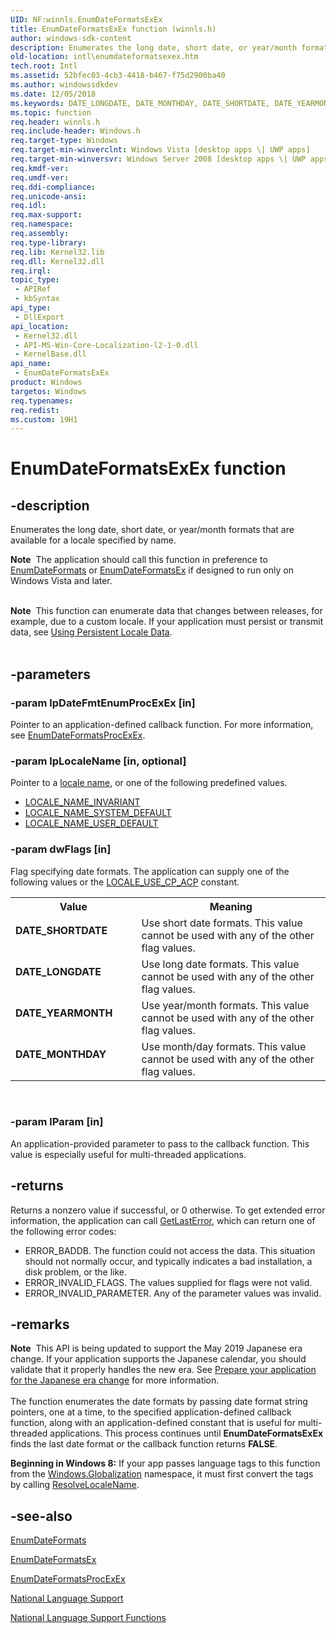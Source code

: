```yaml
---
UID: NF:winnls.EnumDateFormatsExEx
title: EnumDateFormatsExEx function (winnls.h)
author: windows-sdk-content
description: Enumerates the long date, short date, or year/month formats that are available for a locale specified by name.Note  The application should call this function in preference to EnumDateFormats or EnumDateFormatsEx if designed to run only on Windows Vista and later. Note  This function can enumerate data that changes between releases, for example, due to a custom locale. If your application must persist or transmit data, see Using Persistent Locale Data.
old-location: intl\enumdateformatsexex.htm
tech.root: Intl
ms.assetid: 52bfec03-4cb3-4418-b467-f75d2900ba40
ms.author: windowssdkdev
ms.date: 12/05/2018
ms.keywords: DATE_LONGDATE, DATE_MONTHDAY, DATE_SHORTDATE, DATE_YEARMONTH, EnumDateFormatsExEx, EnumDateFormatsExEx function [Internationalization for Windows Applications], _win32_EnumDateFormatsExEx, intl.enumdateformatsexex, winnls/EnumDateFormatsExEx
ms.topic: function
req.header: winnls.h
req.include-header: Windows.h
req.target-type: Windows
req.target-min-winverclnt: Windows Vista [desktop apps \| UWP apps]
req.target-min-winversvr: Windows Server 2008 [desktop apps \| UWP apps]
req.kmdf-ver: 
req.umdf-ver: 
req.ddi-compliance: 
req.unicode-ansi: 
req.idl: 
req.max-support: 
req.namespace: 
req.assembly: 
req.type-library: 
req.lib: Kernel32.lib
req.dll: Kernel32.dll
req.irql: 
topic_type:
 - APIRef
 - kbSyntax
api_type:
 - DllExport
api_location:
 - Kernel32.dll
 - API-MS-Win-Core-Localization-l2-1-0.dll
 - KernelBase.dll
api_name:
 - EnumDateFormatsExEx
product: Windows
targetos: Windows
req.typenames: 
req.redist: 
ms.custom: 19H1
---
```


# EnumDateFormatsExEx function


## -description


Enumerates the long date, short date, or year/month formats that are available for a locale specified by name.<div class="alert"><b>Note</b>  The application should call this function in preference to <a href="https://docs.microsoft.com/windows/desktop/api/winnls/nf-winnls-enumdateformatsa">EnumDateFormats</a> or <a href="https://docs.microsoft.com/windows/desktop/api/winnls/nf-winnls-enumdateformatsexa">EnumDateFormatsEx</a> if designed to run only on Windows Vista and later.</div>
<div> </div>
<div class="alert"><b>Note</b>  This function can enumerate data that changes between releases, for example, due to a custom locale. If your application must persist or transmit data, see <a href="https://docs.microsoft.com/windows/desktop/Intl/using-persistent-locale-data">Using Persistent Locale Data</a>.</div>
<div> </div>



## -parameters




### -param lpDateFmtEnumProcExEx [in]

Pointer to an application-defined callback function. For more information, see <a href="https://docs.microsoft.com/previous-versions/windows/desktop/legacy/dd317815(v=vs.85)">EnumDateFormatsProcExEx</a>.


### -param lpLocaleName [in, optional]

Pointer to a <a href="https://docs.microsoft.com/windows/desktop/Intl/locale-names">locale name</a>, or one of the following predefined values. 

<ul>
<li>
<a href="https://docs.microsoft.com/windows/desktop/Intl/locale-name-constants">LOCALE_NAME_INVARIANT</a>
</li>
<li>
<a href="https://docs.microsoft.com/windows/desktop/Intl/locale-name-constants">LOCALE_NAME_SYSTEM_DEFAULT</a>
</li>
<li>
<a href="https://docs.microsoft.com/windows/desktop/Intl/locale-name-constants">LOCALE_NAME_USER_DEFAULT</a>
</li>
</ul>

### -param dwFlags [in]

Flag specifying date formats. The application can supply one of the following values or the <a href="https://docs.microsoft.com/windows/desktop/Intl/locale-use-cp-acp">LOCALE_USE_CP_ACP</a> constant.

<table>
<tr>
<th>Value</th>
<th>Meaning</th>
</tr>
<tr>
<td width="40%"><a id="DATE_SHORTDATE"></a><a id="date_shortdate"></a><dl>
<dt><b>DATE_SHORTDATE</b></dt>
</dl>
</td>
<td width="60%">
Use short date formats. This value cannot be used with any of the other flag values.

</td>
</tr>
<tr>
<td width="40%"><a id="DATE_LONGDATE"></a><a id="date_longdate"></a><dl>
<dt><b>DATE_LONGDATE</b></dt>
</dl>
</td>
<td width="60%">
Use long date formats. This value cannot be used with any of the other flag values.

</td>
</tr>
<tr>
<td width="40%"><a id="DATE_YEARMONTH"></a><a id="date_yearmonth"></a><dl>
<dt><b>DATE_YEARMONTH</b></dt>
</dl>
</td>
<td width="60%">
Use year/month formats. This value cannot be used with any of the other flag values.

</td>
</tr>
<tr>
<td width="40%"><a id="DATE_MONTHDAY"></a><a id="date_monthday"></a><dl>
<dt><b>DATE_MONTHDAY</b></dt>
</dl>
</td>
<td width="60%">
Use month/day formats. This value cannot be used with any of the other flag values.

</td>
</tr>
</table>
 


### -param lParam [in]

An application-provided parameter to pass to the callback function. This value is especially useful for multi-threaded applications.


## -returns



Returns a nonzero value if successful, or 0 otherwise. To get extended error information, the application can call <a href="https://docs.microsoft.com/windows/desktop/api/errhandlingapi/nf-errhandlingapi-getlasterror">GetLastError</a>, which can return one of the following error codes:

<ul>
<li>ERROR_BADDB. The function could not access the data. This situation should not normally occur, and typically indicates a bad installation, a disk problem, or the like.</li>
<li>ERROR_INVALID_FLAGS. The values supplied for flags were not valid.</li>
<li>ERROR_INVALID_PARAMETER. Any of the parameter values was invalid.</li>
</ul>



## -remarks



<div class="alert"><b>Note</b>  This API is being updated to support the May 2019 Japanese era change. If your application supports the Japanese calendar, you should validate that it properly handles the new era. See <a href="https://aka.ms/AA3dzcz">Prepare your application for the Japanese era change</a> for more information.</div>
<div> </div>
The function enumerates the date formats by passing date format string pointers, one at a time, to the specified application-defined callback function, along with an application-defined constant that is useful for multi-threaded applications. This process continues until <b>EnumDateFormatsExEx</b> finds the last date format or the callback function returns <b>FALSE</b>.

<b>Beginning in Windows 8:</b> If your app passes language tags to this function from the <a href="https://docs.microsoft.com/en-us/uwp/api/Windows.Globalization">Windows.Globalization</a> namespace, it must first convert the tags by calling <a href="https://docs.microsoft.com/windows/desktop/api/winnls/nf-winnls-resolvelocalename">ResolveLocaleName</a>.




## -see-also




<a href="https://docs.microsoft.com/windows/desktop/api/winnls/nf-winnls-enumdateformatsa">EnumDateFormats</a>



<a href="https://docs.microsoft.com/windows/desktop/api/winnls/nf-winnls-enumdateformatsexa">EnumDateFormatsEx</a>



<a href="https://docs.microsoft.com/previous-versions/windows/desktop/legacy/dd317815(v=vs.85)">EnumDateFormatsProcExEx</a>



<a href="https://docs.microsoft.com/windows/desktop/Intl/national-language-support">National Language Support</a>



<a href="https://docs.microsoft.com/windows/desktop/Intl/national-language-support-functions">National Language Support Functions</a>
 

 

